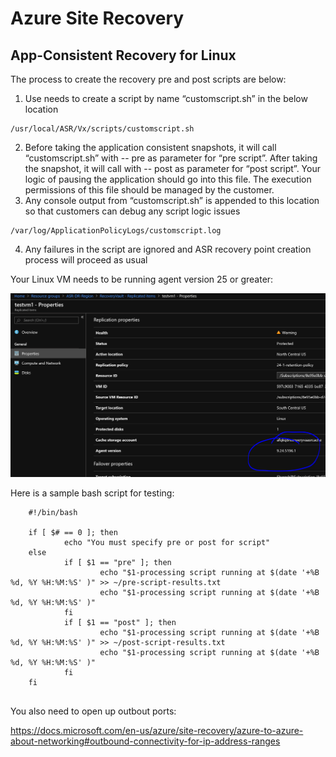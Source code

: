 # Azure Site Recovery
## App-Consistent Recovery for Linux

The process to create the recovery pre and post scripts are below:

1. Use needs to create a script by name “customscript.sh” in the below location

```
/usr/local/ASR/Vx/scripts/customscript.sh
```

2. Before taking the application consistent snapshots, it will call “customscript.sh” with -- pre as parameter for “pre script”. After taking the snapshot, it will call with -- post as parameter for “post script”. Your logic of pausing the application should go into this file. The execution permissions of this file should be managed by the customer.
1. Any console output from “customscript.sh” is appended to this location so that customers can debug any script logic issues

```
/var/log/ApplicationPolicyLogs/customscript.log
```

4. Any failures in the script are ignored and ASR recovery point creation process will proceed as usual

Your Linux VM needs to be running agent version 25 or greater:

![import](asr_agent_version.png)

Here is a sample bash script for testing:

```
	#!/bin/bash
	
	if [ $# == 0 ]; then
	        echo "You must specify pre or post for script"
	else
	        if [ $1 == "pre" ]; then
	                echo "$1-processing script running at $(date '+%B %d, %Y %H:%M:%S' )" >> ~/pre-script-results.txt
	                echo "$1-processing script running at $(date '+%B %d, %Y %H:%M:%S' )"
	        fi
	        if [ $1 == "post" ]; then
	                echo "$1-processing script running at $(date '+%B %d, %Y %H:%M:%S' )" >> ~/post-script-results.txt
	                echo "$1-processing script running at $(date '+%B %d, %Y %H:%M:%S' )"
	        fi
	fi
	

```

You also need to open up outbout ports:


https://docs.microsoft.com/en-us/azure/site-recovery/azure-to-azure-about-networking#outbound-connectivity-for-ip-address-ranges